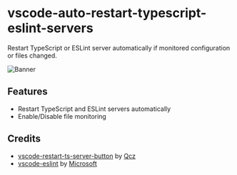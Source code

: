 # vscode-auto-restart-typescript-eslint-servers

Restart TypeScript or ESLint server automatically if monitored configuration or files changed. 

<img src="https://raw.githubusercontent.com/neotan/vscode-auto-restart-typescript-eslint-servers/master/images/_banner.png" alt="Banner" />

## Features
- Restart TypeScript and ESLint servers automatically
- Enable/Disable file monitoring

## Credits
* [vscode-restart-ts-server-button](https://github.com/qcz/vscode-restart-ts-server-button) by [Qcz](github.com/qcz)
* [vscode-eslint](https://github.com/microsoft/vscode-eslint) by [Microsoft](github.com/microsoft)
 